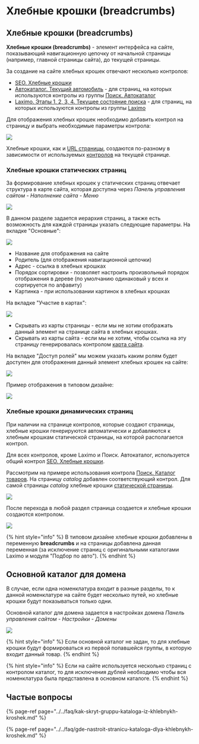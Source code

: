 # Хлебные крошки \(breadcrumbs\)

## Хлебные крошки \(breadcrumbs\)

**Хлебные крошки \(breadcrumbs\)** - элемент интерфейса на сайте, показывающий навигационную цепочку от начальной страницы \(например, главной страницы сайта\), до текущей страницы.

За создание на сайте хлебных крошек отвечают несколько контролов:

* [SEO. Хлебные крошки]()
* [Автокаталог. Текущий автомобиль]() - для страниц, на которых используются контролы из группы [Поиск. Автокаталог]()
* [Laximo. Этапы 1, 2, 3, 4. Текущее состояние поиска]() - для страниц, на которых используются контролы из группы [Laximo]()

Для отображения хлебных крошек необходимо добавить контрол на страницу и выбрать необходимые параметры контрола:

![](../../.gitbook/assets/image%20%28435%29.png)

Хлебные крошки, как и [URL страницы](../stranicy-i-peremennye/formirovanie-url-zeta-web.md), создаются по-разному в зависимости от используемых [контролов](../../tekhnicheskaya-dokumentaciya/kontroly.md) на текущей странице.

### Хлебные крошки статических страниц

За формирование хлебных крошек у статических страниц отвечает структура в карте сайта, которая доступна через _Панель управления сайтом - Наполнение сайта - Меню_

![](../../.gitbook/assets/image%20%28463%29.png)

В данном разделе задается иерархия страниц, а также есть возможность для каждой страницы указать следующие параметры. На вкладке "Основные":

![](../../.gitbook/assets/image%20%28119%29.png)

* Название для отображения на сайте
* Родитель \(для отображения навигационной цепочки\)
* Адрес - ссылка в хлебных крошках
* Порядок сортировки - позволяет настроить произвольный порядок отображения в дереве \(по умолчанию одинаковый у всех и сортируется по алфавиту\)
* Картинка - при использовании картинок в хлебных крошках

На вкладке "Участие в картах":

![](../../.gitbook/assets/image%20%28509%29.png)

* Скрывать из карты страницы - если мы не хотим отображать данный элемент на странице сайта в хлебных крошках.
* Скрывать из карты сайта - если мы не хотим, чтобы ссылка на эту страницу генерировалась контролом [карта сайта]().

На вкладке "Доступ ролей" мы можем указать каким ролям будет доступен для отображения данный элемент хлебных крошек на сайте:

![](../../.gitbook/assets/image%20%2859%29.png)

Пример отображения в типовом дизайне:

![](../../.gitbook/assets/image%20%286%29.png)

### Хлебные крошки динамических страниц

При наличии на странице контролов, которые создают страницы, хлебные крошки генерируются автоматически и добавляются к хлебным крошкам статической страницы, на которой располагается контрол.

Для всех контролов, кроме Laximo и Поиск. Автокаталог, используется общий контрол [SEO. Хлебные крошки]().

Рассмотрим на примере использования контрола [Поиск. Каталог товаров](). На страницу _catalog_ добавлен соответствующий контрол. Для самой страницы _catalog_ хлебные крошки [статической страницы](khlebnye-kroshki-breadcrumbs.md#khlebnye-kroshki-staticheskikh-stranic).

![](../../.gitbook/assets/image%20%28130%29.png)

После перехода в любой раздел страница создается и хлебные крошки создаются контролом.

![](../../.gitbook/assets/image%20%28267%29.png)

{% hint style="info" %}
В типовом дизайне хлебные крошки добавлены в переменную **breadcrumbs** и на страницы добавлена данная переменная \(за исключение страниц с оригинальными каталогами Laximo и модуля "Подбор по авто"\).
{% endhint %}

## Основной каталог для домена

В случае, если одна номенклатура входит в разные разделы, то к данной номенклатуре на сайте будет несколько путей, но хлебные крошки будут показываться только одни.

Основной каталог для домена задается в настройках домена _Панель управления сайтом - Настройки - Домены_

![](../../.gitbook/assets/image%20%28133%29.png)

{% hint style="info" %}
Если основной каталог не задан, то для хлебные крошки будут формироваться из первой попавшейся группы, в которую входит данный товар.
{% endhint %}

{% hint style="info" %}
Если на сайте используется несколько страниц c контролом каталог, то для исключения дублей необходимо чтобы вся номенклатура была представлена в основном каталоге.
{% endhint %}

## Частые вопросы

{% page-ref page="../../faq/kak-skryt-gruppu-kataloga-iz-khlebnykh-kroshek.md" %}

{% page-ref page="../../faq/gde-nastroit-stranicu-kataloga-dlya-khlebnykh-kroshek.md" %}

